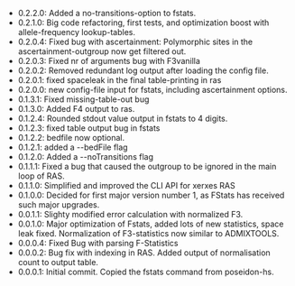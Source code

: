 - 0.2.2.0: Added a no-transitions-option to fstats.
- 0.2.1.0: Big code refactoring, first tests, and optimization boost with allele-frequency lookup-tables.
- 0.2.0.4: Fixed bug with ascertainment: Polymorphic sites in the ascertainment-outgroup now get filtered out.
- 0.2.0.3: Fixed nr of arguments bug with F3vanilla
- 0.2.0.2: Removed redundant log output after loading the config file.
- 0.2.0.1: fixed spaceleak in the final table-printing in ras
- 0.2.0.0: new config-file input for fstats, including ascertainment options.
- 0.1.3.1: Fixed missing-table-out bug
- 0.1.3.0: Added F4 output to ras.
- 0.1.2.4: Rounded stdout value output in fstats to 4 digits.
- 0.1.2.3: fixed table output bug in fstats
- 0.1.2.2: bedfile now optional.
- 0.1.2.1: added a --bedFile flag
- 0.1.2.0: Added a --noTransitions flag
- 0.1.1.1: Fixed a bug that caused the outgroup to be ignored in the main loop of RAS.
- 0.1.1.0: Simplified and improved the CLI API for xerxes RAS
- 0.1.0.0: Decided for first major version number 1, as FStats has received such major upgrades.
- 0.0.1.1: Slighty modified error calculation with normalized F3.
- 0.0.1.0: Major optimization of Fstats, added lots of new statistics, space leak fixed. Normalization of F3-statistics now similar to ADMIXTOOLS.
- 0.0.0.4: Fixed Bug with parsing F-Statistics
- 0.0.0.2: Bug fix with indexing in RAS. Added output of normalisation count to output table.
- 0.0.0.1: Initial commit. Copied the fstats command from poseidon-hs.
